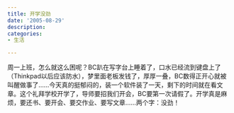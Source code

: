 ```yaml
---
title: 开学没劲
date: '2005-08-29'
description:
categories:
- 生活

---
```

周一上班，怎么就这么困呢？BC趴在写字台上睡着了，口水已经流到键盘上了（Thinkpad以后应该防水），梦里面老板发钱了，厚厚一叠，BC数得正开心就被叫醒做事了……今天真的挺郁闷的，装一个软件装了一天，剩下的时间就在看文章。这个礼拜学校开学了，导师要招我们开会，BC要第一次请假了。开学真是麻烦，要还书、要开会、要交作业、要写文章……两个字：没劲！